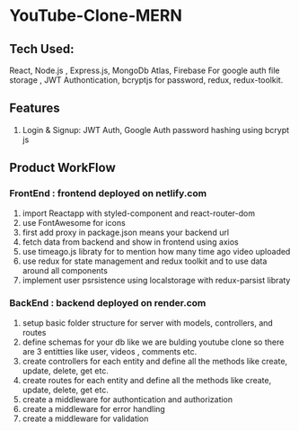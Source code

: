 # YouTube-Clone-MERN #
## Tech Used:

React, Node.js , Express.js, MongoDb Atlas, Firebase For google auth file storage ,
JWT Authontication, bcryptjs for password, redux, redux-toolkit.

## Features

1. Login & Signup: JWT Auth, Google Auth password hashing using bcrypt js

## Product WorkFlow



### FrontEnd : frontend deployed on netlify.com

1. import Reactapp with styled-component and react-router-dom
2. use FontAwesome for icons
3. first add proxy in package.json means your backend url
4. fetch data from backend and show in frontend using axios
5. use timeago.js libraty for to mention how many time ago video uploaded
6. use redux for state management and redux toolkit and to use data around all components
7. implement user psrsistence using localstorage with redux-parsist libraty

### BackEnd : backend deployed on render.com

1. setup basic folder structure for server with models, controllers, and routes
2. define schemas for your db like we are bulding youtube clone so there are 3 entitties like user, videos , comments etc.
3. create controllers for each entity and define all the methods like create, update, delete, get etc.
4. create routes for each entity and define all the methods like create, update, delete, get etc.
5. create a middleware for authontication and authorization
6. create a middleware for error handling
7. create a middleware for validation
